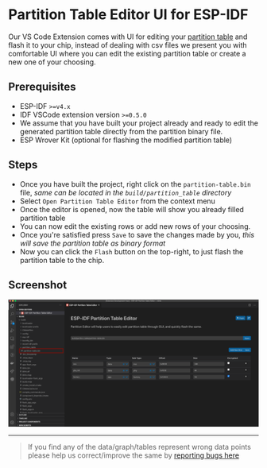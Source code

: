 # Partition Table Editor UI for ESP-IDF

Our VS Code Extension comes with UI for editing your [partition table](https://docs.espressif.com/projects/esp-idf/en/latest/esp32/api-guides/partition-tables.html) and flash it to your chip, instead of dealing with csv files we present you with comfortable UI where you can edit the existing partition table or create a new one of your choosing.

## Prerequisites

- ESP-IDF `>=v4.x`
- IDF VSCode extension version `>=0.5.0`
- We assume that you have built your project already and ready to edit the generated partition table directly from the partition binary file.
- ESP Wrover Kit (optional for flashing the modified partition table)

## Steps

- Once you have built the project, right click on the `partition-table.bin` file, _same can be located in the `build/partition_table` directory_
- Select `Open Partition Table Editor` from the context menu
- Once the editor is opened, now the table will show you already filled partition table
- You can now edit the existing rows or add new rows of your choosing.
- Once you're satisfied press `Save` to save the changes made by you, _this will save the partition table as binary format_
- Now you can click the `Flash` button on the top-right, to just flash the partition table to the chip.

## Screenshot

![Partition Table Editor UI](../media/screenshots/partition_table_editor.png)

---

> If you find any of the data/graph/tables represent wrong data points please help us correct/improve the same by [reporting bugs here](http://github.com/espressif/vscode-esp-idf-extension/issues)
